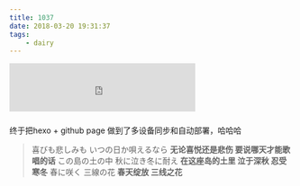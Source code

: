 ```yaml
---
title: 1037
date: 2018-03-20 19:31:37
tags:
	- dairy
---
```


<iframe frameborder="no" border="0" marginwidth="0" marginheight="0" width=330 height=86 src="http://music.163.com/outchain/player?type=2&id=694286&auto=0&height=66"></iframe>  


### 
终于把hexo + github page 做到了多设备同步和自动部署，哈哈哈


<!-- more -->

> 喜びも悲しみも いつの日か唄えるなら
> **无论喜悦还是悲伤 要说哪天才能歌唱的话**
> この島の土の中 秋に泣き冬に耐え
> **在这座岛的土里 泣于深秋 忍受寒冬**
> 春に咲く 三線の花
> **春天绽放 三线之花**